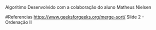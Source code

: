 Algoritimo Desenvolvido com a colaboração do aluno Matheus Nielsen

#Referencias
https://www.geeksforgeeks.org/merge-sort/
Slide 2 - Ordenação II